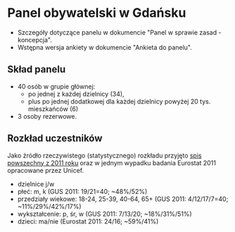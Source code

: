 Panel obywatelski w Gdańsku
===========================

* Szczegóły dotyczące panelu w dokumencie "Panel w sprawie zasad - koncepcja".
* Wstępna wersja ankiety w dokumencie "Ankieta do panelu". 

Skład panelu
------------
* 40 osób w grupie głównej:
	* po jednej z każdej dzielnicy (34),
	* plus po jednej dodatkowej dla każdej dzielnicy powyżej 20 tys. mieszkańców (6)
* 3 osoby rezerwowe.

Rozkład uczestników
-------------------

Jako źródło rzeczywistego (statystycznego) rozkładu przyjęto [spis powszechny z 2011 roku](http://www.stat.gov.pl/gus/5840_14076_PLK_HTML.htm) oraz w jednym wypadku badania Eurostat 2011 opracowane przez Unicef. 

* dzielnice j/w
* płeć: m, k (GUS 2011: 19/21=40; ~48%/52%)
* przedziały wiekowe: 18-24, 25-39, 40-64, 65+ (GUS 2011: 4/12/17/7=40; ~11%/29%/42%/17%)
* wykształcenie: p, śr, w (GUS 2011: 7/13/20; ~18%/31%/51%)
* dzieci: ma/nie (Eurostat 2011: 24/16; ~59%/41%)